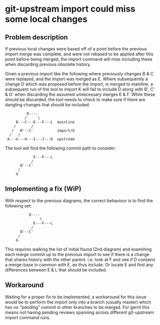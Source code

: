 # git-upstream import could miss some local changes

## Problem description

If previous local changes were based off of a point before the previous import merge was complete, and were not rebased to be applied after this point before being merged, the import command will miss including these when discarding previous obsolete history.

Given a previous import like the following where previously changes B & C were replayed, and the import was merged as E. Where subsequently a change D which was proposed before the import, is merged to mainline, a subsequent run of the tool to import K will fail to include D along with B', C' & G' when discarding the assumed unnecessary merges E & F. While these should be discarded, the tool needs to check to make sure if there are dangling changes that should be included.

              D----
             /     \
         B---C---E---F---L  mainline
        /       /
       /   B'--C'           import/G
      /   /
     A---G---H---I---J---K  upstream



The tool will find the following commit path to consider:

                 E---F---L
                /
           B'--C'
          /
         G

## Implementing a fix (WiP)

With respect to the previous diagrams, the correct behaviour is to find the following set:

               D----
                    \
                 E---F---L
                /
           B'--C'
          /
         G

This requires walking the list of initial found (2nd diagram) and examining each merge commit up to the previous import to see if there is a change that shares history with the other parent. i.e. look at F and see if D contains a merge-base in common with E, an thus include. Or locate E and find any differences between E & L that should be included.

## Workaround

Waiting for a proper fix to be implemented, a workaround for this issue would be to perform the import only into a branch (usually master) which has no "pending" commit in other branches to be merged.
For gerrit this means not having pending reviews spanning across different git-upstream import command runs.
